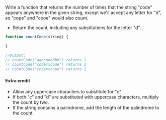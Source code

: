 Write a function that returns the number of times that the string "code" appears anywhere in the given string, except we'll accept any letter for "d", so "cope" and "cooe" would also count.

* Return the count, including any substitutions for the letter "d".

```js
function countCode(string) {  
  
}

//Output: 
// countCode("aaacodebbb") returns 1
// countCode("codexxcode") returns 2
// countCode("cozexxcope") returns 2
```

#### Extra credit
* Allow any uppercase characters to substitute for "c" 
* If both "c" and "d" are substituted with uppercase characters, multiply the count by two.
* If the string contains a palindrome, add the length of the palindrome to the count.